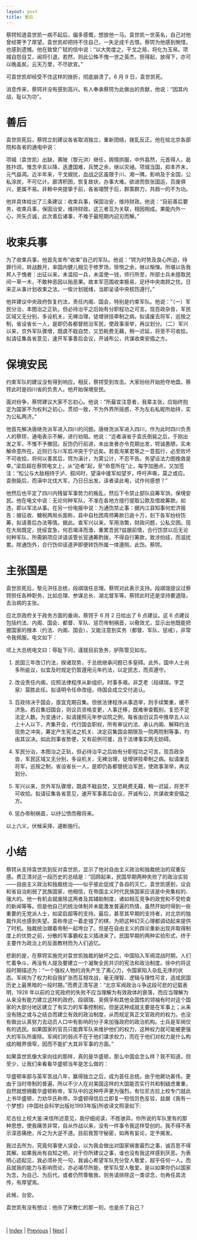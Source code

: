 ```yaml
---
layout: post
title: 善后
---
```


蔡锷知道袁世凯一病不起后，偏多感慨，想放他一马。袁世凯一世英名，自己对他曾经寄予了厚望。袁世凯却把持不住自己，一失足成千古恨。蔡锷为他感到惋惜，也感到遗憾。他在致曾广轼的信中说：“以大势度之，干戈之局，将化为玉帛。项城自怨自艾，闻将引退，若然，则此公殊不愧一世之英杰，担得起，放得下，亦可以晚盖矣。云天万里，不尽欲宣。”

可袁世凯却经受不住这样的挫折，彻底崩溃了。6 月 9 日，袁世凯死。

消息传来，蔡锷并没有感到高兴。有人奉承蔡锷为此做出的贡献，他说：“因其内战，耻以为功”。

# 善后

袁世凯死后，蔡锷立刻建议各省取消独立，重新团结，拨乱反正。他在给北京各部院和各省的通电中说：

项城（袁世凯）出缺，黄陂（黎元洪）继任，舆情拱服，中外翕然，元首得人，曷胜抃颂。惟念辛亥以降，迭遭国难，兵燹之余，继以灾祲。项城当国，抑本齐末，元气益凋。近半年来，干戈俶扰，血战之区虽限于川、湘一隅，影响及于全国，公私涂炭，不可亿计。廊清积困，恢复故状，办事大难。欲进而恢张国运，百废俱兴，更属不易。非赖中央提挚于前，各省翊赞于后，群策群力，共趋一的不为功。

他并具体给出了三条建议：收束兵事，保固治安，维持财政。他说：“目前善后要务，收束兵事，保固治安，维持财政。这三者互为关联，相因相成。果能内外一心，共矢贞诚，此次善后诸事，不难于最短期内迎刃而解。”

# 收束兵事

为了收束兵事，他首先宣布“收束”自己的军队。他说：“锷为时势及良心所迫，待罪行间，转战数月，率国内健儿相见于修罗场，悱恻之余，继以惭悚。所堪以告我邦人于愧者：出征以来，未滥招一兵，未滥使一钱，师行所至，所部士兵未擅取民间一草一木，不敢种恶因以贻恶果。故本军范围收束极易，足纾中央南顾之忧。日来正从事计划收束之法，一俟计划就绪，当即呈请中央核饬遵行。”

他并建议中央政府恢复约法，责任内阁、国会，特别是约束军队。他说：“（一）军民分治，本图治之正轨，但必待治平之后始有分职程功之可言。现百政杂沓，军民区域又无分别，多设机关，无裨治理，徒增骈技牵制之病。拟请废去将军，巡按之制，省设省长一人，是即仍各都督统治军民，使政事渐举，再议划分。（二）军兴以来，京外军队骤增，既虞不戢自焚，又恐耗费无藉，稍一迟延，将至不可收拾。拟请征集各省意见，速开军事善后会议，开诚布公，共谋收束安插之方。

# 保境安民

约束军队的建议没有得到响应。相反，蔡锷受到攻击。大家纷纷开始抢夺地盘。蔡锷此时是四川省的负责人。他开始保境安民。

面对纷争，蔡锷建议大家不忘初心。他说：“所最宜注意者，我辈主张，应始终抱定为国家不为权利之初心，贯彻一致，不为外界所摇惑，不为左右私昵所劫持，实为公私两济。”

他首先解决唐继尧派军进入四川的问题。唐继尧派军进入四川，作为此时四川负责人的蔡锷，通电表示不解，进行劝阻。他说：“迩者滇省于袁氏倒毙之后，于刚出发之军，不惟不予撤回，反饬仍行前进，未出发者亦令克期出发，锷诚愚陋，实未解命意所在。近则已与川军启冲突于宁远矣。若竟洵某君等之一意孤行，必至败坏不可收拾，将何以善其后，锷为滇计，为蓂公计，不忍不告。务望设法力图挽救是幸。”梁启超在蔡锷电文上，从“迩者”起，至“命意所在”止，每字加圈点，又加签注：“松公与大敌相持于泸、叙间时，望滇中援军如望岁，呼吁声嘶，莫之或应。袁倒毙后，而滇中北伐大军，乃日日出发。读者读此电，试作何感想？”

他然后也平定了四川内残留军事势力的叛乱，然后下令禁止部队自筹军饷，保境安民。他在电文中说：无论何种军队，不准在各地方擅行提取公款及借故筹款。如违，即以军法从事。在另一份电报中说：为通饬禁止事：据内江县知事何宏济报告：据征收、糖税两局长面称，县中自杜团周师筹款已逾十万，刻下各军纷纷饬筹，拟请善后办法等情。据此。查军兴以来，军用浩繁，财政问题，公私交困。现在大局既定，抚绥宜急，何忍竭泽而渔，重累吾民?兹据前情，合行饬禁以后无论何种军队，所需餉项应详请该管长官通筹酌拨，不得自行筹款，致涉纷歧，而滋扰累。除通饬外，合行饬仰该道尹即便转饬所属一体遵照。此饬。蔡锷。

# 主张国是

袁世凯死后，黎元洪任总统，段祺瑞任总理。蔡锷对此表示支持。段祺瑞提议过蔡锷担任各种职务，比如总理、参谋总长、湖北督军等。蔡锷此时还是坚持要退隐，去治病的主张。

应北京政府关于政务方面的垂询，蔡锷于 6 月 2 日给出了 6 点建议。这 6 点建议包括约法、内阁、国会、都督、军队、惩罚帝制祸首，以儆效尤，显示出他既能把握国家的根本（约法、内阁、国会），又能注意到实务（都督、军队、惩戒），非常令我佩服。电文如下：

顷上大总统电文曰：辱耻下问，谨就目前急务，胪陈管见如左。

1. 民国三年改订约法，揆诸现势，于总统继承问题已多窒碍。此外，国中人士尚多所疵议，似宜及时规定仍暂遵用元年约法，以定民志，而资遵守。

2. 改设责任内阁，应照法律程序从新组织。时事多艰。非芝老（段祺瑞，字芝泉）莫胜此任。拟请明令任命改组，待国会成立交付追认。

3. 百政待决于国会，亟宜克期召集。但依法律程序从事选举，则手续繁重，缓不济急。若召集旧国会，则议员资格变更，人事迁移，既难审查甄别，复恐不足法定人数。为变通计，拟请援照元年参议院之例，每省由旧议员中推举五人以上十人以下，齐集开会，代行国会职权，所有审议约法、承认内阁、解释约法现势之冲突，筹定产生宪法之机关、决定召集国会期限及一院两院制等事，均由其议决。如此则事省势便，又有前例可援，且于法律事实两无妨碍。

4. 军民分治，本图治之正轨，但必待治平之后始有分职程功之可言。现百政杂沓，军民区域又无分别，多设机关，无裨治理，徒增骈技牵制之病。拟请废去将军，巡按之制，省设省长一人，是即仍各都督统治军民，使政事渐举，再议划分。

5. 军兴以来，京外军队骤增，既虞不戢自焚，又恐耗费无藉，稍一迟延，将至不可收拾。拟请征集各省意见，速开军事善后会议，开诚布公，共谋收束安插之方。

6. 惩办帝制祸首，以纾公愤而儆将来。

以上六义，伏候采择，遽断施行。

# 小结

蔡锷从支持袁世凯到反对袁世凯，显示了他对自由主义政治和独裁统治的双重反感。费正清对这一段历史的总结是：“回顾起来，民国早期两种失败了的政治实验——自由主义政治和独裁统治——似乎彼此促成了各自的灭亡。袁世凯感到，议会和省自治削弱了民族国家，他相信，在帝国主义时代民族国家应该是中央集权的、强大的。他一有机会就废除这两者及其辅助制度，诸如相互竞争的政党和不受检查的新闻等等。但是他自己的统治体制并未能激发普遍的热情，虽然开始时得到一些重要的无党派人士，如梁启超等的支持。最后，甚至其早期的支持者，对北京的独裁作风也感到失望。袁称帝这一着走错了的棋，为把这种幻灭心理都调动起来提供了时机。独裁统治跟着帝制一起垮台了。但是在自由主义的舆论重新出现并取得制度上的优势之前，分散的军事霸权主义插进来了。民国早期的两种实验形式，终于主要作为政治上的反面教材而为人们追忆。

悲剧的是，在蔡锷实施完对袁世凯独裁的破坏之后，中国陷入军阀混战时期，人们忙着争斗，再没有人提及要建立一个凝聚全民共识的宪法和政治制度。徐中约将这段时期描述为：“一个强权人物的消失产生了离心力，令国家陷入杂乱无序的状态。军阀为了权力和自我扩张而互相攻战，毫无理智、逻辑与理性可言，造成民国历史上最黑暗的一段时期。”而费正清写道：“北京军阀政治斗争这段可悲的记载表明，1928 年以前的立宪政府的失败不应当理解为有效政体的衰落，而应当理解为从来没有能力建立这样的政府。段祺瑞、吴佩孚和其他全国性的领袖有时对这个国家的大部分地区建立了有实力的军事控制权。但是这种成就主要是在军事上；从来没有随之或与之结合而建立有效的政治制度，从而规定真正文官政府的权力。也没有做出认真努力去动员人口中有影响的分子来加强政府的政治机构。士兵是军阀仅有的选民。如果国家的官员只能靠军队来维护他们的权力，这种权力就可能被更强大的军队所废除。军阀们的弱点不在于他们谋求权力，而在于他们对权力是什么构成的眼界很窄，因而不能扩大其非军事的方面。”

如果袁世凯像大家向往的那样，真的是华盛顿，那么中国会怎么样？我不知道，但至少，让我们来看看华盛顿当年是怎么做的：

华盛顿率部与英军苦战八年，赢得独立之后，成为首任总统。由于他厥功甚伟，更由于当时帝制的普遍，所以不少人在对美国这样的大国能否实行共和制疑虑重重，自然就想拥戴华盛顿称帝，军队中的这种呼声更为强烈。有位尼古拉上校专门就此上书华盛顿，力劝华氏称帝。华盛顿得信后立即复一短信厉色反驳，兹据《我有一个梦想》(中国社会科学出版社1993年版)所收译文照录如下:

尼古拉上校大鉴:来信所述意见，我仔细阅读，不胜骇异。你所说的军队里有的那种思想，使我痛苦非常，自从作战以来，没有一件事令我这样受创的。我不得不表示深恶痛绝，斥之为大逆不道。目前我暂守秘密，如再有妄论，定予揭发。

我过去所为，究竟何事使人误会，以为我会做出对国家祸害最烈之事，诚百思不得其解。如果我尚有自知之明，对于你所建议之事，谁也没有我这样感到厌恶。为表明心迹起见，我必须补充一句，我诚心希望军队充分受人敬爱，超乎任何一人。而且就我的能力与影响而论，亦必竭尽所能，使军队受人敬爱。是以如果你仍以国家为念，为自己、为后代，或者仍然尊敬我，则务请排除这一类谬念，勿再任其流传，有厚望焉。

此候，台安。

袁世凯有没有想过：他杀了宋教仁的那一刻，也是杀了自己？

<br/>

| [Index](./) | [Previous](13-12-down) | [Next](15-1-leave) |
